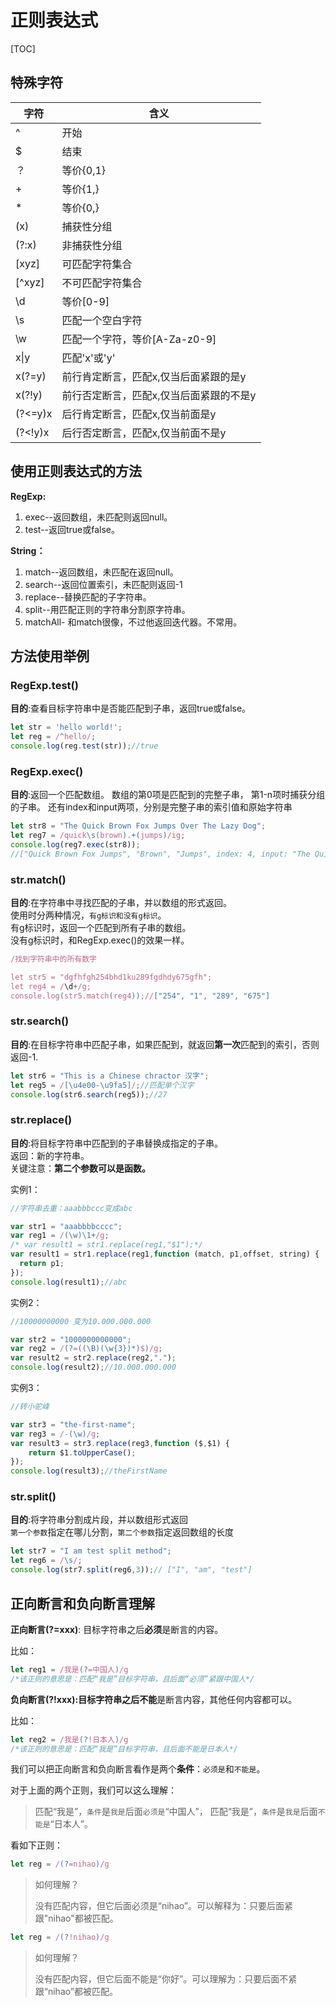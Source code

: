 # 正则表达式

[TOC]

## 特殊字符

| 字符    | 含义                                    |
| ------- | --------------------------------------- |
| ^       | 开始                                    |
| $       | 结束                                    |
| ？      | 等价{0,1}                               |
| +       | 等价{1,}                                |
| *       | 等价{0,}                                |
| (x)     | 捕获性分组                              |
| (?:x)   | 非捕获性分组                            |
| [xyz]   | 可匹配字符集合                          |
| [^xyz]  | 不可匹配字符集合                        |
| \d      | 等价[0-9]                               |
| \s      | 匹配一个空白字符                        |
| \w      | 匹配一个字符，等价[A-Za-z0-9]           |
| x\|y    | 匹配'x'或'y'                            |
| x(?=y)  | 前行肯定断言，匹配x,仅当后面紧跟的是y   |
| x(?!y)  | 前行否定断言，匹配x,仅当后面紧跟的不是y |
| (?<=y)x | 后行肯定断言，匹配x,仅当前面是y         |
| (?<!y)x | 后行否定断言，匹配x,仅当前面不是y       |



## 使用正则表达式的方法

**RegExp:**

1. exec--返回数组，未匹配则返回null。
2. test--返回true或false。

**String：**

1. match--返回数组，未匹配在返回null。
2. search--返回位置索引，未匹配则返回-1
3. replace--替换匹配的子字符串。
4. split--用匹配正则的字符串分割原字符串。
5. matchAll- 和match很像，不过他返回迭代器。不常用。



## 方法使用举例

### RegExp.test()

**目的**:查看目标字符串中是否能匹配到子串，返回true或false。

```javascript
let str = 'hello world!';
let reg = /^hello/;
console.log(reg.test(str));//true
```



### RegExp.exec()

**目的**:返回一个匹配数组。
数组的第0项是匹配到的完整子串，
第1-n项时捕获分组的子串。
还有index和input两项，分别是完整子串的索引值和原始字符串

```javascript
let str8 = "The Quick Brown Fox Jumps Over The Lazy Dog";
let reg7 = /quick\s(brown).+(jumps)/ig;
console.log(reg7.exec(str8));
//["Quick Brown Fox Jumps", "Brown", "Jumps", index: 4, input: "The Quick Brown Fox Jumps Over The Lazy Dog", groups:undefined]
```



### str.match()

**目的**:在字符串中寻找匹配的子串，并以数组的形式返回。    
使用时分两种情况，`有g标识和没有g标识`。    
有g标识时，返回一个匹配到所有子串的数组。    
没有g标识时，和RegExp.exec()的效果一样。    

```javascript
/找到字符串中的所有数字

let str5 = "dgfhfgh254bhd1ku289fgdhdy675gfh";
let reg4 = /\d+/g;
console.log(str5.match(reg4));//["254", "1", "289", "675"]
```



### str.search()

**目的**:在目标字符串中匹配子串，如果匹配到，就返回**第一次**匹配到的索引，否则返回-1.

```javascript
let str6 = "This is a Chinese chractor 汉字";
let reg5 = /[\u4e00-\u9fa5]/;//匹配单个汉字
console.log(str6.search(reg5));//27
```



### str.replace()

**目的**:将目标字符串中匹配到的子串替换成指定的子串。    
返回：新的字符串。    
关键注意：**第二个参数可以是函数。**    

实例1：

```javascript
//字符串去重：aaabbbccc变成abc

var str1 = "aaabbbbcccc";
var reg1 = /(\w)\1+/g;
/* var result1 = str1.replace(reg1,"$1");*/
var result1 = str1.replace(reg1,function (match, p1,offset, string) {
  return p1;
});
console.log(result1);//abc
```

实例2：

```javascript
//10000000000 变为10.000.000.000

var str2 = "1000000000000";
var reg2 = /(?=((\B)(\w{3})*)$)/g;
var result2 = str2.replace(reg2,".");
console.log(result2);//10.000.000.000
```

实例3：

```javascript
//转小驼峰

var str3 = "the-first-name";
var reg3 = /-(\w)/g;
var result3 = str3.replace(reg3,function ($,$1) {
    return $1.toUpperCase();
});
console.log(result3);//theFirstName
```



### str.split()

**目的**:将字符串分割成片段，并以数组形式返回    
`第一个参数`指定在哪儿分割，`第二个参数`指定返回数组的长度

```javascript
let str7 = "I am test split method";
let reg6 = /\s/;
console.log(str7.split(reg6,3));// ["I", "am", "test"]
````





## 正向断言和负向断言理解

**正向断言(?=xxx)**:  目标字符串之后**必须**是断言的内容。

比如：

```javascript
let reg1 = /我是(?=中国人)/g
/*该正则的意思是：匹配“我是”目标字符串，且后面“必须”紧跟中国人*/
```



**负向断言(?!xxx):**目标字符串之后**不能**是断言内容，其他任何内容都可以。

比如：

```JavaScript
let reg2 = /我是(?!日本人)/g
/*该正则的意思是：匹配“我是”目标字符串，且后面不能是日本人*/
```



我们可以把正向断言和负向断言看作是两个**条件**：`必须是`和`不能是`。

对于上面的两个正则，我们可以这么理解：

> 匹配“我是”，`条件`是`我是`后面`必须是`“中国人”，
> 匹配“我是”，`条件`是`我是`后面`不能是`“日本人”。



看如下正则：

```javascript
let reg = /(?=nihao)/g
```

> 如何理解？
>
> ​	没有匹配内容，但它后面必须是“nihao”。可以解释为：只要后面紧跟"nihao"都被匹配。

```javascript
let reg = /(?!nihao)/g
```

> 如何理解？
>
> ​	没有匹配内容，但它后面不能是“你好”。可以理解为：只要后面不紧跟“nihao”都被匹配。